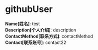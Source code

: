 # githubUser

**Name[姓名]**: test  
**Description[个人介绍]**: description  
**ContactMethod[联系方式]**: contactMethod  
**Contact[联系账号]**: contact22
